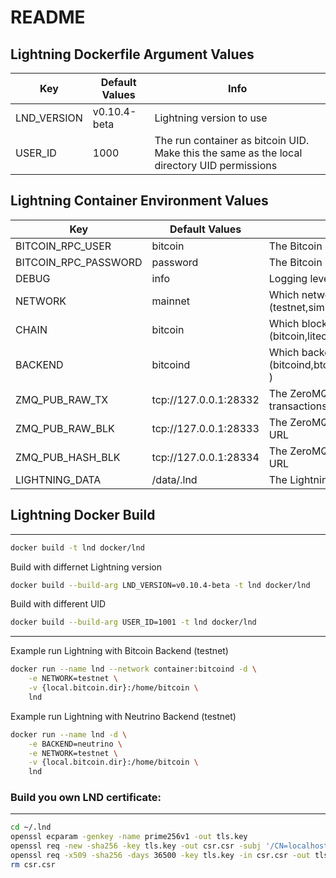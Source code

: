 
# README

## Lightning Dockerfile Argument Values

|Key|Default Values|Info|
|---|---|---|
|LND_VERSION|v0.10.4-beta|Lightning version to use|
|USER_ID|1000|The run container as bitcoin UID. Make this the same as the local directory UID permissions|

## Lightning Container Environment Values

|Key|Default Values|Info|
|---|---|---|
|BITCOIN_RPC_USER|bitcoin|The Bitcoin RPC user|
|BITCOIN_RPC_PASSWORD|password |The Bitcoin RPC password|
|DEBUG|info|Logging level|
|NETWORK|mainnet|Which network to use (testnet,simnet,mainnet)|
|CHAIN|bitcoin|Which blockchain to use (bitcoin,litecoin)|
|BACKEND|bitcoind|Which backend to use (bitcoind,btcd,litecoind,ltcd,neutrino )|
|ZMQ_PUB_RAW_TX|tcp://127.0.0.1:28332|The ZeroMQ raw publisher transactions URL|
|ZMQ_PUB_RAW_BLK|tcp://127.0.0.1:28333|The ZeroMQ raw publisher blocks URL|
|ZMQ_PUB_HASH_BLK|tcp://127.0.0.1:28334|The ZeroMQ hash publisher blocks URL|
|LIGHTNING_DATA|/data/.lnd|The Lightning .lnd directory location|

## Lightning Docker Build

---

```bash
docker build -t lnd docker/lnd
```

Build with differnet Lightning version

```bash
docker build --build-arg LND_VERSION=v0.10.4-beta -t lnd docker/lnd
```

Build with different UID

```bash
docker build --build-arg USER_ID=1001 -t lnd docker/lnd
```

---
Example run Lightning with Bitcoin Backend (testnet)

```bash
docker run --name lnd --network container:bitcoind -d \
    -e NETWORK=testnet \
    -v {local.bitcoin.dir}:/home/bitcoin \
    lnd
```

Example run Lightning with Neutrino Backend (testnet)

```bash
docker run --name lnd -d \
    -e BACKEND=neutrino \
    -e NETWORK=testnet \
    -v {local.bitcoin.dir}:/home/bitcoin \
    lnd
```

### Build you own LND certificate:

---

```bash
cd ~/.lnd
openssl ecparam -genkey -name prime256v1 -out tls.key
openssl req -new -sha256 -key tls.key -out csr.csr -subj '/CN=localhost/O=lnd'
openssl req -x509 -sha256 -days 36500 -key tls.key -in csr.csr -out tls.cert
rm csr.csr
```
